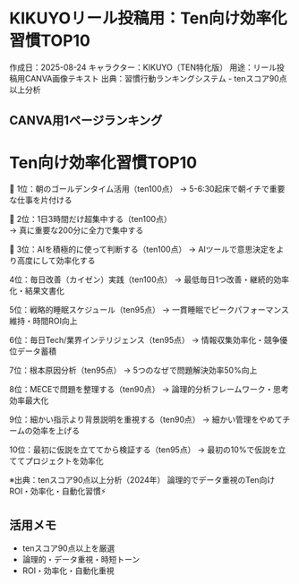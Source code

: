 # KIKUYOリール投稿用：Ten向け効率化習慣TOP10

作成日：2025-08-24
キャラクター：KIKUYO（TEN特化版）
用途：リール投稿用CANVA画像テキスト
出典：習慣行動ランキングシステム - tenスコア90点以上分析

## CANVA用1ページランキング

# Ten向け効率化習慣TOP10

🥇 1位：朝のゴールデンタイム活用（ten100点）
   → 5-6:30起床で朝イチで重要な仕事を片付ける

🥈 2位：1日3時間だけ超集中する（ten100点）  
   → 真に重要な200分に全力で集中する

🥉 3位：AIを積極的に使って判断する（ten100点）
   → AIツールで意思決定をより高度にして効率化する

4位：毎日改善（カイゼン）実践（ten100点）
    → 最低毎日1つ改善・継続的効率化・結果文書化

5位：戦略的睡眠スケジュール（ten95点）
    → 一貫睡眠でピークパフォーマンス維持・時間ROI向上

6位：毎日Tech/業界インテリジェンス（ten95点）
    → 情報収集効率化・競争優位データ蓄積

7位：根本原因分析（ten95点）
    → 5つのなぜで問題解決効率50%向上

8位：MECEで問題を整理する（ten90点）
    → 論理的分析フレームワーク・思考効率最大化

9位：細かい指示より背景説明を重視する（ten90点）
    → 細かい管理をやめてチームの効率を上げる

10位：最初に仮説を立ててから検証する（ten95点）
     → 最初の10%で仮説を立ててプロジェクトを効率化

※出典：tenスコア90点以上分析（2024年）
論理的でデータ重視のTen向けROI・効率化・自動化習慣⚡

## 活用メモ
- tenスコア90点以上を厳選
- 論理的・データ重視・時短トーン
- ROI・効率化・自動化重視